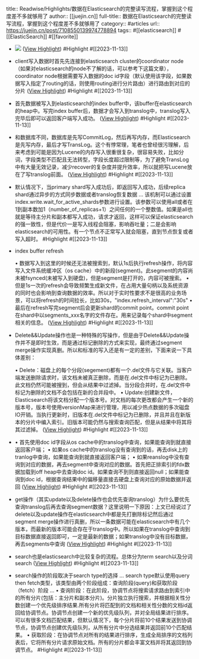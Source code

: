 title:: Readwise/Highlights/数据在Elasticsearch的完整读写流程，掌握到这个程度差不多就够用了
author:: [[juejin.cn]]
full-title:: 数据在Elasticsearch的完整读写流程，掌握到这个程度差不多就够用了
category:: #articles
url:: https://juejin.cn/post/7108550139974778894
tags:: #[[elasticsearch]] #[[ElasticSearch]] #[[favorite]]
- ![](https://p3-juejin.byteimg.com/tos-cn-i-k3u1fbpfcp/f2b13f5a11ee4f7587e20f8494758131~tplv-k3u1fbpfcp-zoom-in-crop-mark:1512:0:0:0.awebp) ([View Highlight](https://read.readwise.io/read/01hf39ya5w1tzsh0x1temrkyqb)) #Highlight #[[2023-11-13]]
- client写入数据时首先先连接到elasticsearch cluster的coordinator node（如果对elasticsearch的node不了解的话，可以参考下这篇文章），coordinator node根据需要写入数据的doc id字段（默认使用该字段，如果数据写入指定了routing的话，则使用routing进行分片路由）进行路由到对应的分片 ([View Highlight](https://read.readwise.io/read/01hf39zd3ebv8z8k0ymky2gbm7)) #Highlight #[[2023-11-13]]
- 首先数据被写入到elasticsearch的index buffer中，该buffer在elasticsearch的heap中。写完index buffer后，数据才会写入到translog中，translog写入完毕后即可以返回客户端写入成功。 ([View Highlight](https://read.readwise.io/read/01hf3a3kmnec90eng3czwzrk1y)) #Highlight #[[2023-11-13]]
- 和数据库不同，数据库是先写CommitLog，然后再写内存，而Elasticsearch是先写内存，最后才写TransLog。这个有悖常理，笔者也曾经很污理解，后来考虑到可能是因为Lucene的内存写入很重很复杂，很容易失败，比如分词，字段类型不匹配且无法转型，字段长度超过限制等，为了避免TransLog中有大量无效记录，减少recover的复杂度并提升效率，所以就把写Lucene放在了写translog前面。 ([View Highlight](https://read.readwise.io/read/01hf3a4cvv80p9t54hmxghd810)) #Highlight #[[2023-11-13]]
- 默认情况下，当primary shard写入成功后，即返回写入成功，后续replica shard通过异步的方式同步数据或者translog恢复数据 ... 该机制可以通过设置index.write.wait_for_active_shards参数进行设置。该参数可以使用all或者在1到副本数加1（number_of_replicas+1）之间任何的一个整数值。如果是all也就是等待主分片和副本都写入成功，请求才返回，这样可以保证elasticsearch的强一致性，但是代价一是写入线程会阻塞，影响吞吐量；二是会影响elasticsearch的可用性。有一个节点不正常写入就会阻塞，直到节点恢复或者写入超时。 #Highlight #[[2023-11-13]]
- index buffer refresh
  
  •   数据写入到这里的时候还无法被搜索到，默认1s后执行refresh操作，将内容写入文件系统缓冲区（os cache）中的新段(segment)。此segment的内容尚未被fsynced(未被写入到硬盘)，但是segment是打开的，内容可被搜索。
  •   但是1s一次的refresh会导致频繁生成新文件，在占用大量句柄以及系统资源的同时也会影响到查询数据的效率。所以对于实时性要求不是很高的业务场景，可以将refresh的时间拉长，比如30s，"index.refresh_interval":"30s"
  •   最后在refresh写完segment后会更新shard的commit point。commit point在shard中以segments_xxx名字的文件存在。用来记录每个shard中segment相关的信息。 ([View Highlight](https://read.readwise.io/read/01hf3a7b98fa9c24kag3wsjnzj)) #Highlight #[[2023-11-13]]
- Delete&&Update操作也是一种特殊的写操作，但是由于Delete&&Update操作并不是即时生效，而是通过标记删除的方式来实现，最终通过segment merge操作实现真删。所以和标准的写入还是有一定的差别，下面来说一下具体差别：
  
  •   Delete：磁盘上的每个分段(segement)都有一个.del文件与它关联。当客户端发送删除请求时，该文档未被真正删除，而是在.del文件中标记为已删除。此文档仍然可能被搜到，但会从结果中过滤掉。当分段合并时，在.del文件中标记为删除的文档不会包括在新的合并段中。
  •   Update:创建新文件，Elasticsearch将该文档分配一个版本号。对文档的每次更改都会产生一个新的版本号，版本号使用versionMap来进行管理，用以减少热点数据的多次磁盘IO开销。当执行更新时，旧版本在.del文件中标记为已删除，并且并且在新版本的分片中编入索引。旧版本可能仍然与搜索查询匹配，但是从结果中将其将其过滤掉。 ([View Highlight](https://read.readwise.io/read/01hf3a8h5knxx10jcpdn1cvnar)) #Highlight #[[2023-11-13]]
- •   首先使用doc id字段从os cache中的translog中查询，如果能查询到就直接返回客户端；
  •   如果os cache中的translog没有查询到的话，再去disk上的tranlog中查询，如果能查询到就直接返回客户端；
  •   如果reanslog中没有查询到对应的数据，再去segment中查询对应的数据。首先把正排索引的fdx数据加载到off heap中去查询doc id。如果查询不到则直接返回null；如果能查询到doc id，根据查询结果中的偏移量直接去硬盘上查询对应的原始数据并返回 ([View Highlight](https://read.readwise.io/read/01hf3a9x9r706p3bzk9vfdb2w6)) #Highlight #[[2023-11-13]]
- get操作（其实update以及delete操作也会优先查询translog）为什么要优先查询translog后再去查询segment数据？这里说明一下原因：上文已经说过了delete以及update操作在elasticsearch中都是先打删除标记然后通过segment merge操作进行真删，所以一条数据可能在elasticsearch中有几个版本，而最新的版本可能会存在于translog中。所以如果在translog中查询到目标数据直接返回即可，一定是最新的数据；如果translog中没有目标数据，再去segments中查询 ([View Highlight](https://read.readwise.io/read/01hf3aabsnbne0e49r1rr3s9w1)) #Highlight #[[2023-11-13]]
- search也是elasticsearch中比较复杂的流程。总体分为term search以及分词search ([View Highlight](https://read.readwise.io/read/01hf3aakzet98sddnx0wgnxt3k)) #Highlight #[[2023-11-13]]
- search操作的阶段取决于search type的选择 ... search type默认使用query then fetch类型，该类型由两个阶段组成：查询阶段(query)和获取阶段（fetch）阶段 ... •   查询阶段：在此阶段，协调节点将搜索请求路由到索引中的所有分片(包括：主分片和副本分片)。分片独立执行搜索，并根据相关性分数创建一个优先级排序结果.所有分片将匹配到的文档和相关性分数的文档id返回给协调节点。协调节点创建一个新的优先级队列，并对全局结果进行排序。可以有很多文档匹配结果，但默认情况下，每个分片将前10个结果发送到协调节点，协调节点创建优先级队列，从所有分片中分选结果并返回前10个匹配结果。
  •   获取阶段：在协调节点对所有的结果进行排序，生成全局排序的文档列表后，它将所有分片请求原始文档。所有的分片都会丰富文档并将其返回到协调节点。 #Highlight #[[2023-11-13]]